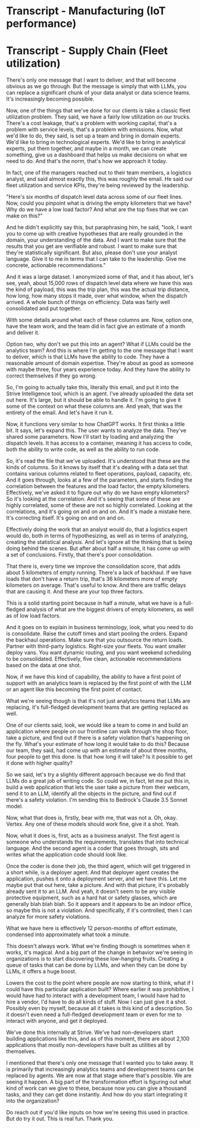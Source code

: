 # Transcript - Manufacturing (IoT performance)

# Transcript - Supply Chain (Fleet utilization)

There's only one message that I want to deliver, and that will become obvious as we go through. But the message is simply that with LLMs, you can replace a significant chunk of your data analyst or data science teams. It's increasingly becoming possible.

Now, one of the things that we've done for our clients is take a classic fleet utilization problem. They said, we have a fairly low utilization on our trucks. There's a cost leakage, that's a problem with working capital, that's a problem with service levels, that's a problem with emissions. Now, what we'd like to do, they said, is set up a team and bring in domain experts. We'd like to bring in technological experts. We'd like to bring in analytical experts, put them together, and maybe in a month, we can create something, give us a dashboard that helps us make decisions on what we need to do. And that's the norm, that's how we approach it today.

In fact, one of the managers reached out to their team members, a logistics analyst, and said almost exactly this, this was roughly the email. He said our fleet utilization and service KPIs, they're being reviewed by the leadership.

"Here's six months of dispatch level data across some of our fleet lines. Now, could you pinpoint what is driving the empty kilometers that we have? Why do we have a low load factor? And what are the top fixes that we can make on this?"

And he didn't explicitly say this, but paraphrasing him, he said, "look, I want you to come up with creative hypotheses that are really grounded in the domain, your understanding of the data. And I want to make sure that the results that you get are verifiable and robust. I want to make sure that they're statistically significant. But also, please don't use your analyst language. Give it to me in terms that I can take to the leadership. Give me concrete, actionable recommendations."

And it was a large dataset. I anonymized some of that, and it has about, let's see, yeah, about 15,000 rows of dispatch level data where we have this was the kind of payload, this was the trip plan, this was the actual trip distance, how long, how many stops it made, over what window, when the dispatch arrived. A whole bunch of things on efficiency. Data was fairly well consolidated and put together.

With some details around what each of these columns are. Now, option one, have the team work, and the team did in fact give an estimate of a month and deliver it.

Option two, why don't we put this into an agent? What if LLMs could be the analytics team? And this is where I'm getting to the one message that I want to deliver, which is that LLMs have the ability to code. They have a reasonable amount of domain expertise. They're about as good as someone with maybe three, four years experience today. And they have the ability to correct themselves if they go wrong.

So, I'm going to actually take this, literally this email, and put it into the Strive Intelligence tool, which is an agent. I've already uploaded the data set out here. It's large, but it should be able to handle it. I'm going to give it some of the context on what these columns are. And yeah, that was the entirety of the email. And let's have it run it.

Now, it functions very similar to how ChatGPT works. It first thinks a little bit. It says, let's expand this. The user wants to analyze the data. They've shared some parameters. Now I'll start by loading and analyzing the dispatch levels. It has access to a container, meaning it has access to code, both the ability to write code, as well as the ability to run code.

So, it's read the file that we've uploaded. It's understood that these are the kinds of columns. So it knows by itself that it's dealing with a data set that contains various columns related to fleet operations, payload, capacity, etc. And it goes through, looks at a few of the parameters, and starts finding the correlation between the features and the load factor, the empty kilometers. Effectively, we've asked it to figure out why do we have empty kilometers? So it's looking at the correlation. And it's seeing that some of these are highly correlated, some of these are not so highly correlated. Looking at the correlations, and it's going on and on and on. And it's made a mistake here. It's correcting itself. It's going on and on and on.

Effectively doing the work that an analyst would do, that a logistics expert would do, both in terms of hypothesizing, as well as in terms of analyzing, creating the statistical analysis. And let's ignore all the thinking that is being doing behind the scenes. But after about half a minute, it has come up with a set of conclusions. Firstly, that there's poor consolidation.

That there is, every time we improve the consolidation score, that adds about 5 kilometers of empty running. There's a lack of backhaul. If we have loads that don't have a return trip, that's 36 kilometers more of empty kilometers on average. That's useful to know. And there are traffic delays that are causing it. And these are your top three factors.

This is a solid starting point because in half a minute, what we have is a full-fledged analysis of what are the biggest drivers of empty kilometers, as well as of low load factors.

And it goes on to explain in business terminology, look, what you need to do is consolidate. Raise the cutoff times and start pooling the orders. Expand the backhaul operations. Make sure that you outsource the return loads. Partner with third-party logistics. Right-size your fleets. You want smaller deploy vans. You want dynamic routing, and you want weekend scheduling to be consolidated. Effectively, five clean, actionable recommendations based on the data at one shot.

Now, if we have this kind of capability, the ability to have a first point of support with an analytics team is replaced by the first point of with the LLM or an agent like this becoming the first point of contact.

What we're seeing though is that it's not just analytics teams that LLMs are replacing, it's full-fledged development teams that are getting replaced as well.

One of our clients said, look, we would like a team to come in and build an application where people on our frontline can walk through the shop floor, take a picture, and find out if there is a safety violation that's happening on the fly. What's your estimate of how long it would take to do this? Because our team, they said, had come up with an estimate of about three months, four people to get this done. Is that how long it will take? Is it possible to get it done with higher quality?

So we said, let's try a slightly different approach because we do find that LLMs do a great job of writing code. So could we, in fact, let me put this in, build a web application that lets the user take a picture from their webcam, send it to an LLM, identify all the objects in the picture, and find out if there's a safety violation. I'm sending this to Bedrock's Claude 3.5 Sonnet model.

Now, what that does is, firstly, bear with me, that was not a. Oh, okay. Vertex. Any one of these models should work fine, give it a shot. Yeah.

Now, what it does is, first, acts as a business analyst. The first agent is someone who understands the requirements, translates that into technical language. And the second agent is a coder that goes through, sits and writes what the application code should look like.

Once the coder is done their job, the third agent, which will get triggered in a short while, is a deployer agent. And that deployer agent creates the application, pushes it onto a deployment server, and we have this. Let me maybe put that out here, take a picture. And with that picture, it's probably already sent it to an LLM. And yeah, it doesn't seem to be any visible protective equipment, such as a hard hat or safety glasses, which are generally blah blah blah. So it appears and it appears to be an indoor office, so maybe this is not a violation. And specifically, if it's controlled, then I can analyze for more safety violations.

What we have here is effectively 12 person-months of effort estimate, condensed into approximately what took a minute.

This doesn't always work. What we're finding though is sometimes when it works, it's magical. And a big part of the change in behavior we're seeing in organizations is to start discovering these low-hanging fruits. Creating a queue of tasks that can be done by LLMs, and when they can be done by LLMs, it offers a huge boost.

Lowers the cost to the point where people are now starting to think, what if I could have this particular application built? Where earlier it was prohibitive, I would have had to interact with a development team, I would have had to hire a vendor, I'd have to do all kinds of stuff. Now I can just give it a shot. Possibly even by myself, because all it takes is this kind of a description. So it doesn't even need a full-fledged development team or even for me to interact with anyone, and get it deployed.

We've done this internally at Strive. We've had non-developers start building applications like this, and as of this moment, there are about 2,100 applications that mostly non-developers have built as utilities all by themselves.

I mentioned that there's only one message that I wanted you to take away. It is primarily that increasingly analytics teams and development teams can be replaced by agents. We are now at that stage where that's possible. We are seeing it happen. A big part of the transformation effort is figuring out what kind of work can we give to these, because now you can give a thousand tasks, and they can get done instantly. And how do you start integrating it into the organization?

Do reach out if you'd like inputs on how we're seeing this used in practice. But do try it out. This is real fun. Thank you.
